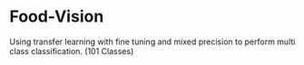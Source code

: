# Food-Vision
Using transfer learning with fine tuning and mixed precision to perform multi class classification. (101 Classes) 
